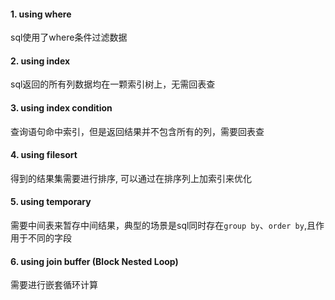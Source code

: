 #### 1. using where
sql使用了where条件过滤数据

#### 2. using index
sql返回的所有列数据均在一颗索引树上，无需回表查

#### 3. using index condition
查询语句命中索引，但是返回结果并不包含所有的列，需要回表查

#### 4. using filesort
得到的结果集需要进行排序, 可以通过在排序列上加索引来优化

#### 5. using temporary
需要中间表来暂存中间结果，典型的场景是sql同时存在`group by`、`order by`,且作用于不同的字段

#### 6. using join buffer (Block Nested Loop)
需要进行嵌套循环计算